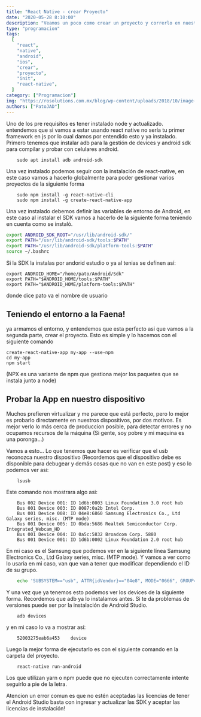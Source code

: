 ```yaml
---
title: "React Native - crear Proyecto"
date: "2020-05-28 8:10:00"
description: "Veamos un poco como crear un proyecto y correrlo en nuestros dispositivos android"
type: "programacion"
tags:
  [
    "react",
    "native",
    "android",
    "ios",
    "crear",
    "proyecto",
    "init",
    "react-native",
  ]
category: ["Programacion"]
img: "https://rosolutions.com.mx/blog/wp-content/uploads/2018/10/image-4-740x414.png"
authors: ["PatoJAD"]
---
```


Uno de los pre requisitos es tener instalado node y actualizado. entendemos que si vamos a estar usando react native no sería tu primer framework en js por lo cual damos por entendido esto y ya instalado. Primero tenemos que instalar adb para la gestión de devices y android sdk para compilar y probar con celulares android.

```shell
    sudo apt install adb android-sdk
```

Una vez instalado podemos seguir con la instalación de react-native, en este caso vamos a hacerlo globalmente para poder gestionar varios proyectos de la siguiente forma

```shell
    sudo npm install -g react-native-cli
    sudo npm install -g create-react-native-app
```

Una vez instalado debemos definir las variables de entorno de Android, en este caso al instalar el SDK vamos a hacerlo de la siguiente forma teniendo en cuenta como se instaló.

```bash
export ANDROID_SDK_ROOT="/usr/lib/android-sdk/"
export PATH="/usr/lib/android-sdk/tools:$PATH"
export PATH="/usr/lib/android-sdk/platform-tools:$PATH"
source ~/.bashrc
```

Si la SDK la instalas por andorid estudio o ya al tenias se definen así:

```shell
export ANDROID_HOME="/home/pato/Android/Sdk"
export PATH="$ANDROID_HOME/tools:$PATH"
export PATH="$ANDROID_HOME/platform-tools:$PATH"
```

donde dice pato va el nombre de usuario

## Teniendo el entorno a la Faena!

ya armamos el entorno, y entendemos que esta perfecto asi que vamos a la segunda parte, crear el proyecto. Esto es simple y lo hacemos con el siguiente comando

```shell
create-react-native-app my-app --use-npm
cd my-app
npm start
```

(NPX es una variante de npm que gestiona mejor los paquetes que se instala junto a node)

## Probar la App en nuestro dispositivo

Muchos prefieren virtualizar y me parece que está perfecto, pero lo mejor es probarlo directamente en nuestros dispositivos, por dos motivos. Es mejor verlo lo más cerca de produccion posible, para detectar errores y no ocupamos recursos de la máquina (Si gente, soy pobre y mi maquina es una poronga...)

Vamos a esto... Lo que tenemos que hacer es verificar que el usb reconozca nuestro dispositivo (Recordemos que el dispositivo debe es disponible para debugear y demás cosas que no van en este post) y eso lo podemos ver así:

```shell
    lsusb
```

Este comando nos mostrara algo asi:

```log
    Bus 002 Device 001: ID 1d6b:0003 Linux Foundation 3.0 root hub
    Bus 001 Device 003: ID 8087:0a2b Intel Corp.
    Bus 001 Device 008: ID 04e8:6860 Samsung Electronics Co., Ltd Galaxy series, misc. (MTP mode)
    Bus 001 Device 005: ID 0bda:5686 Realtek Semiconductor Corp. Integrated_Webcam_HD
    Bus 001 Device 004: ID 0a5c:5832 Broadcom Corp. 5880
    Bus 001 Device 001: ID 1d6b:0002 Linux Foundation 2.0 root hub
```

En mi caso es el Samsung que podemos ver en la siguiente línea Samsung Electronics Co., Ltd Galaxy series, misc. (MTP mode). Y vamos a ver como lo usaria en mi caso, van que van a tener que modificar dependiendo el ID de su grupo.

```bash
    echo 'SUBSYSTEM=="usb", ATTR{idVendor}=="04e8", MODE="0666", GROUP="plugdev"' | sudo tee /etc/udev/rules.d/51-android-usb.rules
```

Y una vez que ya tenemos esto podemos ver los devices de la siguiente forma. Recordemos que adb ya lo instalamos antes. Si te da problemas de versiones puede ser por la instalación de Android Studio.

```shell
    adb devices
```

y en mi caso lo va a mostrar así:

```log
    52003275eab6a453	device
```

Luego la mejor forma de ejecutarlo es con el siguiente comando en la carpeta del proyecto.

```shell
    react-native run-android
```

Los que utilizan yarn o npm puede que no ejecuten correctamente intente seguirlo a pie de la letra.

Atencion un error comun es que no estén aceptadas las licencias de tener el Android Studio basta con ingresar y actualizar las SDK y aceptar las licencias de instalación!
